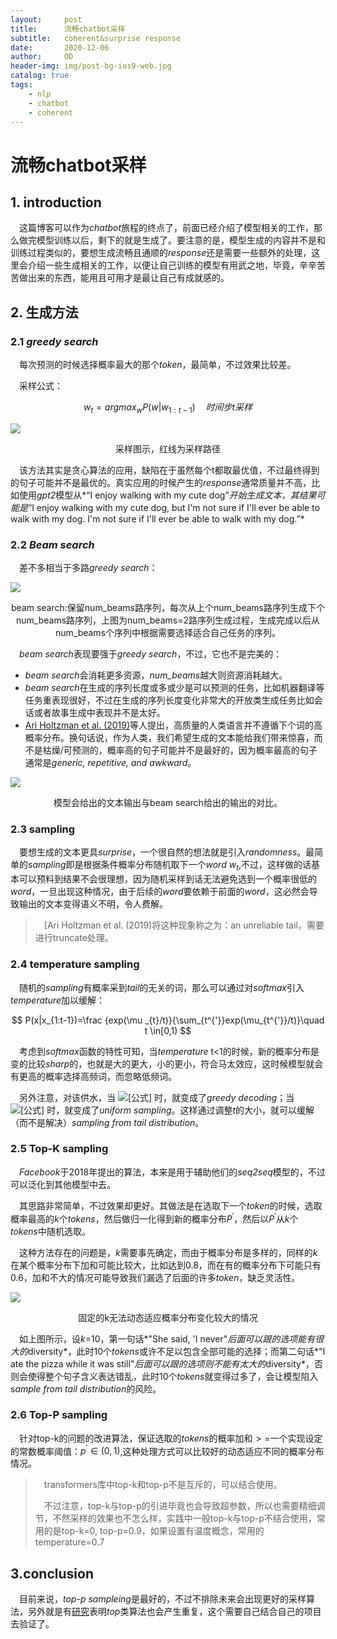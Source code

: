```yaml
---
layout:     post
title:      流畅chatbot采样
subtitle:   coherent&surprise response
date:       2020-12-06
author:     OD
header-img: img/post-bg-ios9-web.jpg
catalog: true
tags:
    - nlp
    - chatbot
    - coherent
---
```


# 流畅chatbot采样

## 1. introduction

​	&emsp;这篇博客可以作为*chatbot*旅程的终点了，前面已经介绍了模型相关的工作，那么做完模型训练以后，剩下的就是生成了。要注意的是，模型生成的内容并不是和训练过程类似的，要想生成流畅且通顺的*response*还是需要一些额外的处理，这里会介绍一些生成相关的工作，以便让自己训练的模型有用武之地，毕竟，辛辛苦苦做出来的东西，能用且可用才是最让自己有成就感的。

## 2. 生成方法

### 2.1 *greedy search*

&emsp;每次预测的时候选择概率最大的那个*token*，最简单，不过效果比较差。

&emsp;采样公式：


$$
w_{t}=argmax_{w}P(w|w_{1:t-1}) \quad 时间步t采样
$$


![](https://camo.githubusercontent.com/be5cad0a72de39e42c9109b33397d4ed0e0ca036/68747470733a2f2f7261772e67697468756275736572636f6e74656e742e636f6d2f7061747269636b766f6e706c6174656e2f736369656e74696669635f696d616765732f6d61737465722f6772656564795f7365617263682e706e67)

<center>采样图示，红线为采样路径</center>

&emsp;该方法其实是贪心算法的应用，缺陷在于虽然每个t都取最优值，不过最终得到的句子可能并不是最优的。真实应用的时候产生的*response*通常质量并不高，比如使用*gpt2*模型从*“I enjoy walking with my cute dog”*开始生成文本，其结果可能是*“I enjoy walking with my cute dog, but I'm not sure if I'll ever be able to walk with my dog. I'm not sure if I'll ever be able to walk with my dog.”*

### 2.2 *Beam search*

&emsp;差不多相当于多路*greedy search*：

![](https://camo.githubusercontent.com/41e1d5381d477e5fe790c89e75eade680714172f/68747470733a2f2f7261772e67697468756275736572636f6e74656e742e636f6d2f7061747269636b766f6e706c6174656e2f736369656e74696669635f696d616765732f6d61737465722f6265616d5f7365617263682e706e67)

<center>beam search:保留num_beams路序列，每次从上个num_beams路序列生成下个num_beams路序列，上图为num_beams=2路序列生成过程，生成完成以后从num_beams个序列中根据需要选择适合自己任务的序列。</center>

&emsp;*beam search*表现要强于*greedy search*，不过，它也不是完美的：

- *beam search*会消耗更多资源，*num_beams*越大则资源消耗越大。
- *beam search*在生成的序列长度或多或少是可以预测的任务，比如机器翻译等任务重表现很好，不过在生成的序列长度变化非常大的开放类生成任务比如会话或者故事生成中表现并不是太好。
- [Ari Holtzman et al. (2019)](https://arxiv.org/abs/1904.09751)等人提出，高质量的人类语言并不遵循下个词的高概率分布。换句话说，作为人类，我们希望生成的文本能给我们带来惊喜，而不是枯燥/可预测的，概率高的句子可能并不是最好的，因为概率最高的句子通常是*generic, repetitive, and awkward*。

![](https://camo.githubusercontent.com/aa0a885a220dcdaa97aa2ab15ec200889fff8979/68747470733a2f2f626c6f672e66617374666f72776172646c6162732e636f6d2f696d616765732f323031392f30352f53637265656e5f53686f745f323031395f30355f30385f61745f335f30365f33365f504d2d313535373334323536313838362e706e67)

<center>模型会给出的文本输出与beam search给出的输出的对比。</center>

### 2.3 sampling

&emsp;要想生成的文本更具*surprise*，一个很自然的想法就是引入*randomness*。最简单的*sampling*即是根据条件概率分布随机取下一个*word* $w_{t}$,不过，这样做的话基本可以预料到结果不会很理想，因为随机采样到话无法避免选到一个概率很低的*word*，一旦出现这种情况，由于后续的*word*要依赖于前面的*word*，这必然会导致输出的文本变得语义不明，令人费解。

> &emsp;[Ari Holtzman et al. (2019)将这种现象称之为：an unreliable tail，需要进行truncate处理。

### 2.4 temperature sampling

&emsp;随机的*sampling*有概率采到*tail*的无关的词，那么可以通过对*softmax*引入*temperature*加以缓解：


$$
P(x|x_{1:t-1})=\frac {exp(\mu _{t}/t)}{\sum_{t^{'}}exp(\mu_{t^{'}}/t)}\quad t \in[0,1)
$$


&emsp;考虑到*softmax*函数的特性可知，当*temperature* t<1的时候，新的概率分布是变的比较*sharp*的，也就是大的更大，小的更小，符合马太效应，这时候模型就会有更高的概率选择高频词，而忽略低频词。

&emsp;另外注意，对该供水，当 ![[公式]](https://www.zhihu.com/equation?tex=t+%5Crightarrow+0) 时，就变成了*greedy decoding*；当 ![[公式]](https://www.zhihu.com/equation?tex=t%5Crightarrow+%5Cinfty) 时，就变成了*uniform sampling*。这样通过调整*t*的大小，就可以缓解（而不是解决）*sampling from tail distribution*。

### 2.5 Top-K sampling

&emsp;*Facebook*于2018年提出的算法，本来是用于辅助他们的*seq2seq*模型的，不过可以泛化到其他模型中去。

&emsp;其思路非常简单，不过效果却更好。其做法是在选取下一个*token*的时候，选取概率最高的*k*个*tokens*，然后做归一化得到新的概率分布$P^{'}$，然后以$P^{'}$从*k*个*tokens*中随机选取。

&emsp;这种方法存在的问题是，*k*需要事先确定，而由于概率分布是多样的，同样的*k*在某个概率分布下加和可能比较大，比如达到0.8，而在有的概率分布下可能只有0.6，加和不大的情况可能导致我们漏选了后面的许多*token*，缺乏灵活性。

![](https://miro.medium.com/max/2568/0*J37qonVPJvKZpzv2)

<center>固定的k无法动态适应概率分布变化较大的情况</center>

&emsp;如上图所示，设*k*=10，第一句话*"She said, 'I never"*后面可以跟的选项能有很大的*diversity*，此时10个*tokens*或许不足以包含全部可能的选择；而第二句话*"I ate the pizza while it was still"*后面可以跟的选项则不能有太大的*diversity*，否则会使得整个句子含义表达错乱，此时10个*tokens*就变得过多了，会让模型陷入s*ample from tail distribution*的风险。

### 2.6 Top-P sampling

&emsp;针对top-k的问题的改进算法，保证选取的*tokens*的概率加和$>=$一个实现设定的常数概率阈值：$p^{'}\in(0,1)$,这种处理方式可以比较好的动态适应不同的概率分布情况。

> &emsp;transformers库中top-k和top-p不是互斥的，可以结合使用。
>
> &emsp;不过注意，top-k与top-p的引进毕竟也会导致超参数，所以也需要精细调节，不然采样的效果也不怎么样，实践中一般top-k与top-p不结合使用，常用的是top-k=0, top-p=0.9，如果设置有温度概念，常用的temperature=0.7

## 3.conclusion

&emsp;目前来说，*top-p sampleing*是最好的，不过不排除未来会出现更好的采样算法，另外就是有[研究](https://arxiv.org/abs/2002.02492)表明*top*类算法也会产生重复，这个需要自己结合自己的项目去验证了。